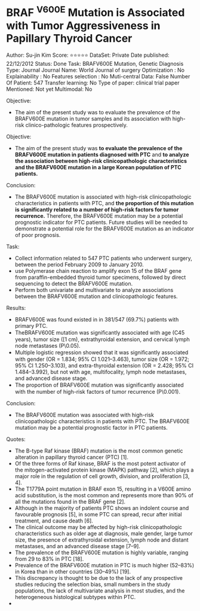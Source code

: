 # BRAF <sup>V600E</sup> Mutation is Associated with Tumor Aggressiveness in Papillary Thyroid Cancer

Author: Su-jin Kim
Score: ⭐️⭐️⭐️⭐️⭐️
DataSet: Private
Date published: 22/12/2012
Status: Done
Task: BRAFV600E Mutation, Genetic Diagnosis
Type: Journal
Journal Name: World Journal of surgery
Optimization : No
Explainability : No
Features selection : No
Muti-central Data: False
Number Of Patient: 547
Transfer learning: No
Type of paper: clinical trial paper
Mentioned: Not yet
Multimodal: No

Objective:

- The aim of the present study was to evaluate the prevalence of the BRAFV600E mutation in tumor samples and its association with high-risk clinico-pathologic features prospectively.

Objective:

- The aim of the present study was **to evaluate the prevalence of the BRAFV600E mutation in patients diagnosed with PTC** and **to analyze the association between high-risk clinicopathologic characteristics and the BRAFV600E mutation in a large Korean population of PTC patients.**

Conclusion:

- The BRAFV600E mutation is associated with high-risk clinicopathologic characteristics in patients with PTC, and **the proportion of this mutation is significantly related to a number of high-risk factors for tumor recurrence.** Therefore, the BRAFV600E mutation may be a potential prognostic indicator for PTC patients. Future studies will be needed to demonstrate a potential role for the BRAFV600E mutation as an indicator of poor prognosis.

Task:

- Collect information related to 547 PTC patients who underwent surgery, between the period February 2009 to January 2010.
- use Polymerase chain reaction to amplify exon 15 of the BRAF gene from paraffin-embedded thyroid tumor specimens, followed by direct sequencing to detect the BRAFV600E mutation.
- Perform both univariate and multivariate to analyze associations between the BRAFV600E mutation and clinicopathologic features.

Results:

- BRAFV600E was found existed in in 381/547 (69.7%) patients with primary PTC.
- TheBRAFV600E mutation was signiﬁcantly associated with age (C45 years), tumor size ([1 cm), extrathyroidal extension, and cervical lymph node metastases (P\0.05).
- Multiple logistic regression showed that it was signiﬁcantly associated with gender (OR = 1.834;
95% CI 1.021–3.463), tumor size (OR = 1.972; 95% CI 1.250–3.103), and extra-thyroidal extension (OR = 2.428; 95% CI 1.484–3.992), but not with age, multifocality, lymph node metastases, and advanced disease stage.
- The proportion of BRAFV600E mutation was signiﬁcantly associated with the number of high-risk factors of tumor recurrence (P\0.001).

Conclusion:

- The BRAFV600E mutation was associated with high-risk clinicopathologic characteristics in patients with PTC. The BRAFV600E mutation may be a potential prognostic factor in PTC patients.

Quotes:

- The B-type Raf kinase (BRAF) mutation is the most common genetic alteration in papillary thyroid cancer (PTC) [1].
- Of the three forms of Raf kinase, BRAF is the most potent activator of the mitogen-activated protein kinase (MAPK) pathway [2], which plays a major role in the regulation of cell growth, division, and proliferation [3, 4].
- The T1779A point mutation in BRAF exon 15, resulting in a V600E amino acid substitution, is the most common and represents more than 90% of all the mutations found in the BRAF gene [2].
- Although in the majority of patients PTC shows an indolent course and favourable prognosis [5], in some PTC can spread, recur after initial treatment, and cause death [6].
- The clinical outcome may be affected by high-risk clinicopathologic characteristics such as older age at diagnosis, male gender, large tumor size, the presence of extrathyroidal extension, lymph node and distant metastases, and an advanced disease stage [7–9].
- The prevalence of the BRAFV600E mutation is highly variable, ranging from 29 to 83% in PTC [18].
- Prevalence of the BRAFV600E mutation in PTC is much higher (52–83%) in Korea than in other countries (30–49%) [19].
- This discrepancy is thought to be due to the lack of any prospective studies reducing the selection bias, small numbers in the study populations, the lack of multivariate analysis in most studies, and the heterogeneous histological subtypes within PTC.
-